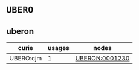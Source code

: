 # `UBERO`

## uberon

| curie     |   usages | nodes                                                   |
|-----------|----------|---------------------------------------------------------|
| UBERO:cjm |        1 | [UBERON:0001230](https://bioregistry.io/UBERON:0001230) |

